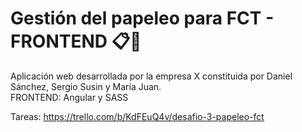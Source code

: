 # Gestión del papeleo para FCT - FRONTEND 📋📁

Aplicación web desarrollada por la empresa X constituida por Daniel Sánchez, Sergio Susin y María Juan.  
FRONTEND: Angular y SASS

Tareas:
https://trello.com/b/KdFEuQ4v/desafio-3-papeleo-fct
